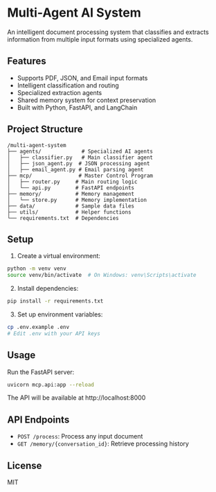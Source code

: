 # Multi-Agent AI System

An intelligent document processing system that classifies and extracts information from multiple input formats using specialized agents.

## Features

- Supports PDF, JSON, and Email input formats
- Intelligent classification and routing
- Specialized extraction agents
- Shared memory system for context preservation
- Built with Python, FastAPI, and LangChain

## Project Structure

```
/multi-agent-system
├── agents/             # Specialized AI agents
│   ├── classifier.py   # Main classifier agent
│   ├── json_agent.py  # JSON processing agent
│   ├── email_agent.py # Email parsing agent
├── mcp/               # Master Control Program
│   ├── router.py     # Main routing logic
│   └── api.py        # FastAPI endpoints
├── memory/           # Memory management
│   └── store.py      # Memory implementation
├── data/             # Sample data files
├── utils/            # Helper functions
└── requirements.txt  # Dependencies
```

## Setup

1. Create a virtual environment:
```bash
python -m venv venv
source venv/bin/activate  # On Windows: venv\Scripts\activate
```

2. Install dependencies:
```bash
pip install -r requirements.txt
```

3. Set up environment variables:
```bash
cp .env.example .env
# Edit .env with your API keys
```

## Usage

Run the FastAPI server:
```bash
uvicorn mcp.api:app --reload
```

The API will be available at http://localhost:8000

## API Endpoints

- `POST /process`: Process any input document
- `GET /memory/{conversation_id}`: Retrieve processing history

## License

MIT
